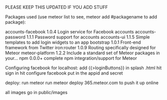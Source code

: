 PLEASE KEEP THIS UPDATED IF YOU ADD STUFF

Packages used (use meteor list to see, meteor add #packagename to add package):

accounts-facebook      1.0.4  Login service for Facebook accounts
accounts-password      1.1.1  Password support for accounts
accounts-ui            1.1.5  Simple templates to add login widgets to an app
bootstrap              1.0.1  Front-end framework from Twitter
iron:router            1.0.9  Routing specifically designed for Meteor
meteor-platform        1.2.2  Include a standard set of Meteor packages in your...
npm                    0.0.0+ complete npm integration/support for Meteor

Configuring facebook for localhost:
	add {{>loginButtons}} in splash .html
	hit sign in
 	hit configure facebook
 	put in the appid and secret 

 deploy:
 run meteor
 run meteor deploy 365.meteor.com to push it up online

 all images go in public/images
